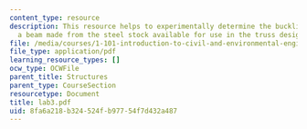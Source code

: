 ```yaml
---
content_type: resource
description: This resource helps to experimentally determine the buckling load of
  a beam made from the steel stock available for use in the truss design task.
file: /media/courses/1-101-introduction-to-civil-and-environmental-engineering-design-i-fall-2005/8fa6a218b324524fb97754f7d432a487_lab3.pdf
file_type: application/pdf
learning_resource_types: []
ocw_type: OCWFile
parent_title: Structures
parent_type: CourseSection
resourcetype: Document
title: lab3.pdf
uid: 8fa6a218-b324-524f-b977-54f7d432a487
---
```


